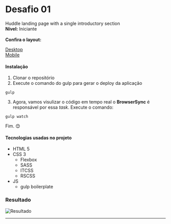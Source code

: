# Desafio 01

Huddle landing page with a single introductory section<br>
<b>Nível:</b>
Iniciante</br>
</br>
<b>Confira o layout:</b>

[Desktop](doc/desktop-preview.jpg)<br>
[Mobile](doc/mobile-design.jpg)



#### Instalação

1. Clonar o repositório
2. Execute o comando do gulp para gerar o deploy da aplicação

````
gulp
````
3. Agora, vamos visulizar o código em tempo real o <b>BrowserSync</b> é responsável por essa <i>task</i>. Execute o comando:
   
````
gulp watch
````
Fim. <g-emoji class="g-emoji" alias="blush" fallback-src="https://github.githubassets.com/images/icons/emoji/unicode/1f60a.png">😊</g-emoji><br>

#### Tecnologias usadas no projeto

* HTML 5
* CSS 3
  * Flexbox
  * SASS
  * ITCSS
  * RSCSS
* JS
  * gulp boilerplate
  

### Resultado

![Resultado](doc/preview.gif)

<hr>


